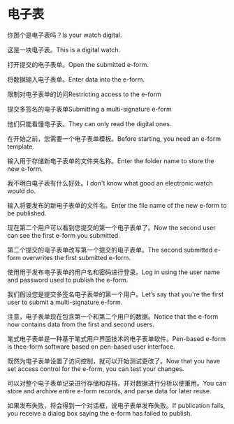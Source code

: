 # 电子表

<p><span class="chinese">你那个是电子表吗？</span><span class="english">Is your watch digital.</span></p>

<p><span class="chinese">这是一块电子表。</span><span class="english">This is a digital watch.</span></p>

<p><span class="chinese">打开提交的电子表单。</span><span class="english">Open the submitted e-form.</span></p>

<p><span class="chinese">将数据输入电子表单。</span><span class="english">Enter data into the e-form.</span></p>

<p><span class="chinese">限制对电子表单的访问</span><span class="english">Restricting access to the e-form</span></p>

<p><span class="chinese">提交多签名的电子表单</span><span class="english">Submitting a multi-signature e-form</span></p>

<p><span class="chinese">他们只能看懂电子表。</span><span class="english">They can only read the digital ones.</span></p>

<p><span class="chinese">在开始之前，您需要一个电子表单模板。</span><span class="english">Before starting, you need an e-form template.</span></p>

<p><span class="chinese">输入用于存储新电子表单的文件夹名称。</span><span class="english">Enter the folder name to store the new e-form.</span></p>

<p><span class="chinese">我不明白电子表有什么好处。</span><span class="english">I don't know what good an electronic watch would do.</span></p>

<p><span class="chinese">输入将要发布的新电子表单的文件名。</span><span class="english">Enter the file name of the new e-form to be published.</span></p>

<p><span class="chinese">现在第二个用户可以看到您提交的第一个电子表单了。</span><span class="english">Now the second user can see the first e-form you submitted.</span></p>

<p><span class="chinese">第二个提交的电子表单改写第一个提交的电子表单。</span><span class="english">The second submitted e-form overwrites the first submitted e-form.</span></p>

<p><span class="chinese">使用用于发布电子表单的用户名和密码进行登录。</span><span class="english">Log in using the user name and password used to publish the e-form.</span></p>

<p><span class="chinese">我们假设您是提交多签名电子表单的第一个用户。</span><span class="english">Let’s say that you're the first user to submit a multi-signature e-form.</span></p>

<p><span class="chinese">注意，电子表单现在包含第一个和第二个用户的数据。</span><span class="english">Notice that the e-form now contains data from the first and second users.</span></p>

<p><span class="chinese">笔式电子表单是一种基于笔式用户界面技术的电子表单软件。</span><span class="english">Pen-based e-form is thee-form software based on pen-based user interface.</span></p>

<p><span class="chinese">既然为电子表单设置了访问控制，就可以开始测试更改了。</span><span class="english">Now that you have set access control for the e-form, you can test your changes.</span></p>

<p><span class="chinese">可以对整个电子表单记录进行存储和存档，并对数据进行分析以便重用。</span><span class="english">You can store and archive entire e-form records, and parse data for later reuse.</span></p>

<p><span class="chinese">如果发布失败，将会得到一个对话框，说电子表单发布失败。</span><span class="english">If publication fails, you receive a dialog box saying the e-form has failed to publish.</span></p>

